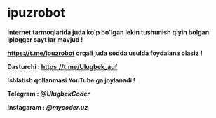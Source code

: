 # ipuzrobot

**Internet tarmoqlarida juda ko'p bo'lgan lekin tushunish qiyin bolgan iplogger sayt lar mavjud !**

**https://t.me/ipuzrobot orqali juda sodda usulda foydalana olasiz !**

**Dasturchi : https://t.me/Ulugbek_auf**

**Ishlatish qollanmasi YouTube ga joylanadi !**

**Telegram : _@UlugbekCoder_**

**Instagaram : _@mycoder.uz_**
